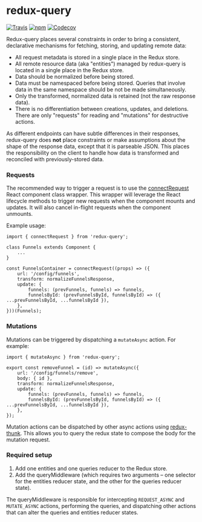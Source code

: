 # redux-query

[![Travis](https://img.shields.io/travis/amplitude/redux-query.svg?style=flat-square)](https://travis-ci.org/amplitude/redux-query)
[![npm](https://img.shields.io/npm/v/redux-query.svg?style=flat-square)](https://www.npmjs.com/package/redux-query)
[![Codecov](https://img.shields.io/codecov/c/github/amplitude/redux-query.svg?style=flat-square)](https://codecov.io/gh/amplitude/redux-query)

Redux-query places several constraints in order to bring a consistent, declarative mechanisms for fetching, storing,
and updating remote data:

- All request metadata is stored in a single place in the Redux store.
- All remote resource data (aka "entities") managed by redux-query is located in a single place in the Redux store.
- Data should be normalized before being stored.
- Data must be namespaced before being stored. Queries that involve data in the same namespace should be not be made
simultaneously.
- Only the transformed, normalized data is retained (not the raw response data).
- There is no differentiation between creations, updates, and deletions. There are only "requests" for reading and
"mutations" for destructive actions.

As different endpoints can have subtle differences in their responses, redux-query does __not__ place constraints or
make assumptions about the shape of the response data, except that it is parseable JSON. This places the responsibility
on the client to handle how data is transformed and reconciled with previously-stored data.

### Requests

The recommended way to trigger a request is to use the [connectRequest](src/components/connect-request.js) React
component class wrapper. This wrapper will leverage the React lifecycle methods to trigger new requests when the
component mounts and updates. It will also cancel in-flight requests when the component unmounts.

Example usage:

    import { connectRequest } from 'redux-query';

    class Funnels extends Component {
        ...
    }

    const FunnelsContainer = connectRequest((props) => ({
        url: '/config/funnels',
        transform: normalizeFunnelsResponse,
        update: {
            funnels: (prevFunnels, funnels) => funnels,
            funnelsById: (prevFunnelsById, funnelsById) => ({ ...prevFunnelsById, ...funnelsById }),
        },
    }))(Funnels);

### Mutations

Mutations can be triggered by dispatching a `mutateAsync` action. For example:

    import { mutateAsync } from 'redux-query';

    export const removeFunnel = (id) => mutateAsync({
        url: '/config/funnels/remove',
        body: { id },
        transform: normalizeFunnelsResponse,
        update: {
            funnels: (prevFunnels, funnels) => funnels,
            funnelsById: (prevFunnelsById, funnelsById) => ({ ...prevFunnelsById, ...funnelsById }),
        },
    });

Mutation actions can be dispatched by other async actions using [redux-thunk](https://github.com/gaearon/redux-thunk).
This allows you to query the redux state to compose the body for the mutation request.

### Required setup

1. Add one entities and one queries reducer to the Redux store.
2. Add the queryMiddleware (which requires two arguments – one selector for the entities reducer state, and the other
for the queries reducer state).

The queryMiddleware is responsible for intercepting `REQUEST_ASYNC` and `MUTATE_ASYNC` actions, performing the queries,
and dispatching other actions that can alter the queries and entities reducer states.
